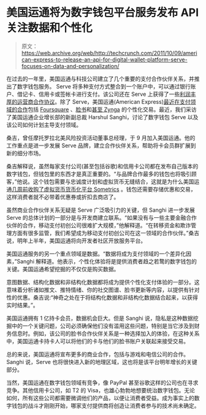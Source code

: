 # 美国运通将为数字钱包平台服务发布 API 关注数据和个性化 

> 原文：<https://web.archive.org/web/http://techcrunch.com/2011/10/09/american-express-to-release-an-api-for-digital-wallet-platform-serve-focuses-on-data-and-personalization/>

在过去的一年里，美国运通与科技公司建立了几个重要的支付合作伙伴关系，并推出了数字钱包服务。 Serve 将多种支付方式整合到一个账户中，可以通过银行账户、借记卡、信用卡或签帐卡进行支付。该公司还在 Serve 上获得了一些[利润丰厚的运营商合作协议](https://web.archive.org/web/20230203090540/http://gigaom.com/2011/08/01/american-express-serve-digital-wallet-now-serving-verizon-devices/)。除了 Serve，美国运通(American Express)[最近在支付领域的合作](https://web.archive.org/web/20230203090540/https://techcrunch.com/2011/07/24/redemption-loop-local-commerce/)包括 [Foursquare](https://web.archive.org/web/20230203090540/https://techcrunch.com/2011/06/22/amex-foursquare-revenue-free-zone/) 、[脸书](https://web.archive.org/web/20230203090540/https://techcrunch.com/2011/07/18/amex-facebook-deals-go-social/)和[甚至 Zynga](https://web.archive.org/web/20230203090540/https://techcrunch.com/2010/11/30/american-express-now-lets-you-swap-rewards-points-for-zyngas-purple-cows/) 的个性化交易。最近，我们采访了美国运通企业增长部的新副总裁 Harshul Sanghi，讨论了数字钱包 Serve 以及该公司如何计划主导支付领域。

桑吉，曾任摩托罗拉北美风险投资活动董事总经理，于 9 月加入美国运通。他的工作重点是进一步发展 Serve 品牌，建立合作伙伴关系，帮助将卡会员群扩展到新的细分市场。

桑吉解释说，虽然每家支付公司(甚至包括谷歌)和信用卡公司都在发布自己版本的数字钱包，但钱包里的东西才是真正重要的。“与品牌合作最多的钱包也将吸引顾客，”他说。这个钱包需要与忠诚度计划和虚拟货币无缝结合，这就是为什么美国运通[几周前收购了虚拟货币货币化平台 Sometrics](https://web.archive.org/web/20230203090540/https://techcrunch.com/2011/09/20/american-express-buys-virtual-currency-monetization-platform-sometrics-for-30m/) 。钱包还需要存储优惠和交易，这样消费者就不必带着优惠券或折扣去商店了。

虽然商业合作伙伴关系无疑是 Serve 广泛吸引力的关键，但 Sanghi 进一步发展 Serve 的总体计划的一部分是与开发商建立联系。“如果没有与一些主要金融合作伙伴的合作，移动支付初创公司很难扩大规模，”他解释道。“在转移资金和欺诈管理方面有很多监管，我们希望成为移动支付初创公司在这一领域的合作伙伴。”桑吉说，明年上半年，美国运通将向开发者社区开放服务平台。

美国运通服务的另一个重点领域是数据。“数据将成为支付领域的一个差异化因素，”Sanghi 解释道。他表示，个性化体验将是提供消费者趋之若鹜的数字钱包的关键。美国运通希望挖掘的不仅仅是购买数据。

意图数据、结构化数据和非结构化数据都将成为提供个性化支付体验的一部分。这意味着分析诸如推文、推特情绪、你的社交图谱、脸书更新等内容，以提供有针对性的优惠。桑吉说:“神奇之处在于将结构化数据和非结构化数据结合起来，以获得实时结果。”。

美国运通拥有 1 亿持卡会员，数据机会巨大。但是 Sanghi 说，隐私是这种数据挖掘中的一个关键问题，公司必须确保他们没有滥用这些问题，特别是当它涉及到财务信息时。例如，该公司的脸书合作伙伴关系是一种选择加入的体验，在这种关系中，美国运通卡持卡人可以将他们的卡与他们的脸书账户关联起来接受交易。

总的来说，美国运通将宣布更多的商业合作，包括与游戏和电信公司的合作。Sanghi 说，Serve 也将很快进入新的地理区域，这也将是该平台明年增长的关键部分。

当然，美国运通在数字钱包领域有竞争，像 PayPal 甚至谷歌这样的公司也在寻求竞争。其他信用卡公司，如 T2 的 Visa，也雄心勃勃地想要统治数字钱包。无论如何，所有这些公司都需要微调他们的产品，以便让消费者受益。成为事实上的数字钱包的战斗才刚刚开始，哪家支付提供商将创造让消费者参与的技术尚未确定。